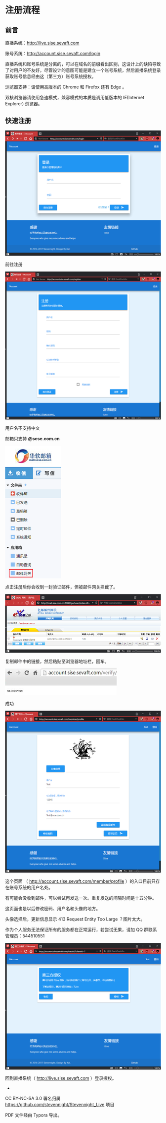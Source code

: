 # 注册流程

## 前言

直播系统：http://live.sise.sevaft.com

账号系统：http://account.sise.sevaft.com/login

直播系统和账号系统是分离的，可以在域名的前缀看出区别，这设计上的缺陷导致了对用户的不友好，尽管设计的意图可能是建立一个账号系统，然后直播系统登录获取账号信息经由这（第三方）账号系统授权。

浏览器支持：请使用高版本的 Chrome 和 Firefox 还有 Edge 。

双核浏览器请使用急速模式，兼容模式的本质是调用低版本的 IE(Internet Explorer) 浏览器。 

## 快速注册

![snipaste20170226_172745](.\snipaste20170226_172745.png)

前往注册

![snipaste20170226_172829](.\snipaste20170226_172829.png)

用户名不支持中文

邮箱只支持 **@scse.com.cn**

![snipaste20170226_173853](.\snipaste20170226_173853.png)

点击注册后你会收到一封验证邮件，但被邮件网关拦截了。

![snipaste20170226_174128](.\snipaste20170226_174128.png)

复制邮件中的链接，然后粘贴至浏览器地址栏，回车。

![snipaste20170226_175234](.\snipaste20170226_175234.png)

成功

![snipaste20170226_174746](.\snipaste20170226_174746.png)

这个页面 （ http://account.sise.sevaft.com/member/profile ）的入口目前只存在账号系统的用户名处。

有可能会没收到邮件，可以尝试再发送一次。重复发送的间隔时间是十五分钟。

这页面也是以后修改密码、用户名和头像的地方。

头像选择后，更新信息显示 413 Request Entity Too Large ？图片太大。

作为个人服务无法保证所有的服务都在正常运行，若尝试无果，请加 QQ 群联系管理员：544510551

![snipaste20170226_173540](.\snipaste20170226_173540.png)

回到直播系统（ http://live.sise.sevaft.com ）登录授权。

-

CC BY-NC-SA 3.0 署名归属 https://github.com/stevennight/Stevennight_Live 项目

PDF 文件经由 Typora 导出。